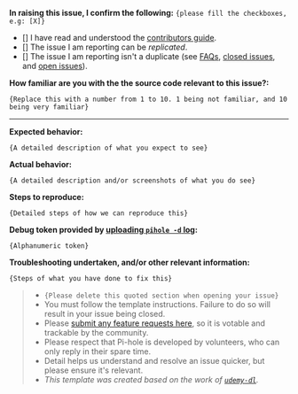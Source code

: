 **In raising this issue, I confirm the following:** `{please fill the checkboxes, e.g: [X]}`

- [] I have read and understood the [contributors guide](https://github.com/pi-hole/AdminLTE/blob/master/CONTRIBUTING.md).
- [] The issue I am reporting can be _replicated_.
- [] The issue I am reporting isn't a duplicate (see [FAQs](https://github.com/pi-hole/pi-hole/wiki/FAQs), [closed issues](https://github.com/pi-hole/AdminLTE/issues?utf8=%E2%9C%93&q=is%3Aissue%20is%3Aclosed%20), and [open issues](https://github.com/pi-hole/AdminLTE/issues)).

**How familiar are you with the the source code relevant to this issue?:**

`{Replace this with a number from 1 to 10. 1 being not familiar, and 10 being very familiar}`

---

**Expected behavior:**

`{A detailed description of what you expect to see}`

**Actual behavior:**

`{A detailed description and/or screenshots of what you do see}`

**Steps to reproduce:**

`{Detailed steps of how we can reproduce this}`

**Debug token provided by [uploading `pihole -d` log](https://discourse.pi-hole.net/t/the-pihole-command-with-examples/738#debug):**

`{Alphanumeric token}`

**Troubleshooting undertaken, and/or other relevant information:**

`{Steps of what you have done to fix this}`

> - `{Please delete this quoted section when opening your issue}`
> - You must follow the template instructions. Failure to do so will result in your issue being closed.
> - Please [submit any feature requests here](https://discourse.pi-hole.net/c/feature-requests), so it is votable and trackable by the community.
> - Please respect that Pi-hole is developed by volunteers, who can only reply in their spare time.
> - Detail helps us understand and resolve an issue quicker, but please ensure it's relevant.
> - _This template was created based on the work of [`udemy-dl`](https://github.com/nishad/udemy-dl/blob/master/LICENSE)._
